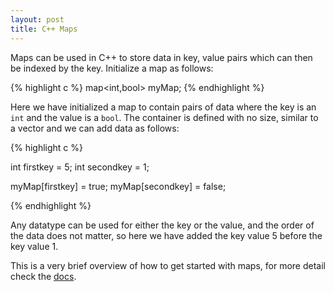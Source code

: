```yaml
---
layout: post
title: C++ Maps
---
```


Maps can be used in C++ to store data in key, value pairs which can then be indexed by the
key. Initialize a map as follows:

{% highlight c %}
map<int,bool> myMap;
{% endhighlight %}

Here we have initialized a map to contain pairs of data where the key is an `int`
and the value is a `bool`. The container is defined with no size, similar to a vector
and we can add data as follows:

{% highlight c %}

int firstkey = 5;
int secondkey = 1;

myMap[firstkey] = true;
myMap[secondkey] = false;

{% endhighlight %}

Any datatype can be used for either the key or the value, and the order of the data
does not matter, so here we have added the key value 5 before the key value 1.




This is a very brief overview of how to get started with maps, for more detail check the
[docs]().
